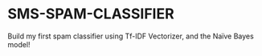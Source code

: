 # SMS-SPAM-CLASSIFIER
Build my first spam classifier using Tf-IDF Vectorizer, and the Naïve Bayes model!
